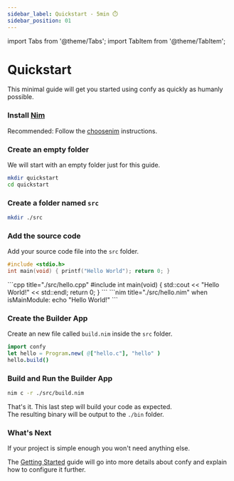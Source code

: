 ```yaml
---
sidebar_label: Quickstart - 5min ⏱️
sidebar_position: 01
---
```

import Tabs from '@theme/Tabs';
import TabItem from '@theme/TabItem';

# Quickstart
This minimal guide will get you started using confy as quickly as humanly possible.  

### Install [Nim](https://nim-lang.org)
Recommended: Follow the [choosenim](https://github.com/dom96/choosenim#installation) instructions.

### Create an empty folder
We will start with an empty folder just for this guide.
```bash
mkdir quickstart
cd quickstart
```
### Create a folder named `src`
```bash
mkdir ./src
```

### Add the source code
Add your source code file into the `src` folder.
<Tabs>
<TabItem value="c" label="C">
```c title="./src/hello.c"
#include <stdio.h>
int main(void) { printf("Hello World"); return 0; }
```
</TabItem>
<TabItem value="cpp" label="C++">
```cpp title="./src/hello.cpp"
#include <iostream>
int main(void) { std::cout << "Hello World!" << std::endl; return 0; }
```
</TabItem>
<TabItem value="nim" label="Nim">
```nim title="./src/hello.nim"
when isMainModule:
  echo "Hello World!"
```
</TabItem>
</Tabs>

### Create the Builder App
Create an new file called `build.nim` inside the `src` folder.
```nim title="./src/build.nim"
import confy
let hello = Program.new( @["hello.c"], "hello" )
hello.build()
```

### Build and Run the Builder App
```bash
nim c -r ./src/build.nim
```
That's it. This last step will build your code as expected.  
The resulting binary will be output to the `./bin` folder.  

### What's Next
If your project is simple enough you won't need anything else.  

The [Getting Started](/confy/gettingStarted/intro) guide will go into more details about confy and explain how to configure it further.

